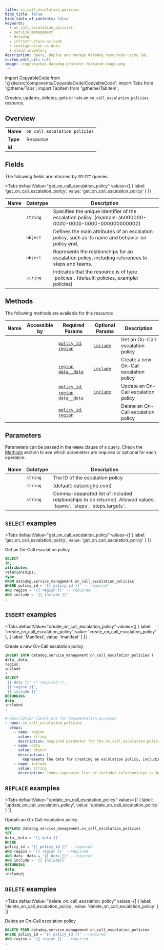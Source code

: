 ```yaml
--- 
title: on_call_escalation_policies
hide_title: false
hide_table_of_contents: false
keywords:
  - on_call_escalation_policies
  - service_management
  - datadog
  - infrastructure-as-code
  - configuration-as-data
  - cloud inventory
description: Query, deploy and manage datadog resources using SQL
custom_edit_url: null
image: /img/stackql-datadog-provider-featured-image.png
---
```


import CopyableCode from '@site/src/components/CopyableCode/CopyableCode';
import Tabs from '@theme/Tabs';
import TabItem from '@theme/TabItem';

Creates, updates, deletes, gets or lists an <code>on_call_escalation_policies</code> resource.

## Overview
<table><tbody>
<tr><td><b>Name</b></td><td><code>on_call_escalation_policies</code></td></tr>
<tr><td><b>Type</b></td><td>Resource</td></tr>
<tr><td><b>Id</b></td><td><CopyableCode code="datadog.service_management.on_call_escalation_policies" /></td></tr>
</tbody></table>

## Fields

The following fields are returned by `SELECT` queries:

<Tabs
    defaultValue="get_on_call_escalation_policy"
    values={[
        { label: 'get_on_call_escalation_policy', value: 'get_on_call_escalation_policy' }
    ]}
>
<TabItem value="get_on_call_escalation_policy">

<table>
<thead>
    <tr>
    <th>Name</th>
    <th>Datatype</th>
    <th>Description</th>
    </tr>
</thead>
<tbody>
<tr>
    <td><CopyableCode code="id" /></td>
    <td><code>string</code></td>
    <td>Specifies the unique identifier of the escalation policy. (example: ab000000-0000-0000-0000-000000000000)</td>
</tr>
<tr>
    <td><CopyableCode code="attributes" /></td>
    <td><code>object</code></td>
    <td>Defines the main attributes of an escalation policy, such as its name and behavior on policy end.</td>
</tr>
<tr>
    <td><CopyableCode code="relationships" /></td>
    <td><code>object</code></td>
    <td>Represents the relationships for an escalation policy, including references to steps and teams.</td>
</tr>
<tr>
    <td><CopyableCode code="type" /></td>
    <td><code>string</code></td>
    <td>Indicates that the resource is of type `policies`. (default: policies, example: policies)</td>
</tr>
</tbody>
</table>
</TabItem>
</Tabs>

## Methods

The following methods are available for this resource:

<table>
<thead>
    <tr>
    <th>Name</th>
    <th>Accessible by</th>
    <th>Required Params</th>
    <th>Optional Params</th>
    <th>Description</th>
    </tr>
</thead>
<tbody>
<tr>
    <td><a href="#get_on_call_escalation_policy"><CopyableCode code="get_on_call_escalation_policy" /></a></td>
    <td><CopyableCode code="select" /></td>
    <td><a href="#parameter-policy_id"><code>policy_id</code></a>, <a href="#parameter-region"><code>region</code></a></td>
    <td><a href="#parameter-include"><code>include</code></a></td>
    <td>Get an On-Call escalation policy</td>
</tr>
<tr>
    <td><a href="#create_on_call_escalation_policy"><CopyableCode code="create_on_call_escalation_policy" /></a></td>
    <td><CopyableCode code="insert" /></td>
    <td><a href="#parameter-region"><code>region</code></a>, <a href="#parameter-data__data"><code>data__data</code></a></td>
    <td><a href="#parameter-include"><code>include</code></a></td>
    <td>Create a new On-Call escalation policy</td>
</tr>
<tr>
    <td><a href="#update_on_call_escalation_policy"><CopyableCode code="update_on_call_escalation_policy" /></a></td>
    <td><CopyableCode code="replace" /></td>
    <td><a href="#parameter-policy_id"><code>policy_id</code></a>, <a href="#parameter-region"><code>region</code></a>, <a href="#parameter-data__data"><code>data__data</code></a></td>
    <td><a href="#parameter-include"><code>include</code></a></td>
    <td>Update an On-Call escalation policy</td>
</tr>
<tr>
    <td><a href="#delete_on_call_escalation_policy"><CopyableCode code="delete_on_call_escalation_policy" /></a></td>
    <td><CopyableCode code="delete" /></td>
    <td><a href="#parameter-policy_id"><code>policy_id</code></a>, <a href="#parameter-region"><code>region</code></a></td>
    <td></td>
    <td>Delete an On-Call escalation policy</td>
</tr>
</tbody>
</table>

## Parameters

Parameters can be passed in the `WHERE` clause of a query. Check the [Methods](#methods) section to see which parameters are required or optional for each operation.

<table>
<thead>
    <tr>
    <th>Name</th>
    <th>Datatype</th>
    <th>Description</th>
    </tr>
</thead>
<tbody>
<tr id="parameter-policy_id">
    <td><CopyableCode code="policy_id" /></td>
    <td><code>string</code></td>
    <td>The ID of the escalation policy</td>
</tr>
<tr id="parameter-region">
    <td><CopyableCode code="region" /></td>
    <td><code>string</code></td>
    <td>(default: datadoghq.com)</td>
</tr>
<tr id="parameter-include">
    <td><CopyableCode code="include" /></td>
    <td><code>string</code></td>
    <td>Comma-separated list of included relationships to be returned. Allowed values: `teams`, `steps`, `steps.targets`.</td>
</tr>
</tbody>
</table>

## `SELECT` examples

<Tabs
    defaultValue="get_on_call_escalation_policy"
    values={[
        { label: 'get_on_call_escalation_policy', value: 'get_on_call_escalation_policy' }
    ]}
>
<TabItem value="get_on_call_escalation_policy">

Get an On-Call escalation policy

```sql
SELECT
id,
attributes,
relationships,
type
FROM datadog.service_management.on_call_escalation_policies
WHERE policy_id = '{{ policy_id }}' -- required
AND region = '{{ region }}' -- required
AND include = '{{ include }}'
;
```
</TabItem>
</Tabs>


## `INSERT` examples

<Tabs
    defaultValue="create_on_call_escalation_policy"
    values={[
        { label: 'create_on_call_escalation_policy', value: 'create_on_call_escalation_policy' },
        { label: 'Manifest', value: 'manifest' }
    ]}
>
<TabItem value="create_on_call_escalation_policy">

Create a new On-Call escalation policy

```sql
INSERT INTO datadog.service_management.on_call_escalation_policies (
data__data,
region,
include
)
SELECT 
'{{ data }}' /* required */,
'{{ region }}',
'{{ include }}'
RETURNING
data,
included
;
```
</TabItem>
<TabItem value="manifest">

```yaml
# Description fields are for documentation purposes
- name: on_call_escalation_policies
  props:
    - name: region
      value: string
      description: Required parameter for the on_call_escalation_policies resource.
    - name: data
      value: object
      description: |
        Represents the data for creating an escalation policy, including its attributes, relationships, and resource type.
    - name: include
      value: string
      description: Comma-separated list of included relationships to be returned. Allowed values: `teams`, `steps`, `steps.targets`.
```
</TabItem>
</Tabs>


## `REPLACE` examples

<Tabs
    defaultValue="update_on_call_escalation_policy"
    values={[
        { label: 'update_on_call_escalation_policy', value: 'update_on_call_escalation_policy' }
    ]}
>
<TabItem value="update_on_call_escalation_policy">

Update an On-Call escalation policy

```sql
REPLACE datadog.service_management.on_call_escalation_policies
SET 
data__data = '{{ data }}'
WHERE 
policy_id = '{{ policy_id }}' --required
AND region = '{{ region }}' --required
AND data__data = '{{ data }}' --required
AND include = '{{ include}}'
RETURNING
data,
included;
```
</TabItem>
</Tabs>


## `DELETE` examples

<Tabs
    defaultValue="delete_on_call_escalation_policy"
    values={[
        { label: 'delete_on_call_escalation_policy', value: 'delete_on_call_escalation_policy' }
    ]}
>
<TabItem value="delete_on_call_escalation_policy">

Delete an On-Call escalation policy

```sql
DELETE FROM datadog.service_management.on_call_escalation_policies
WHERE policy_id = '{{ policy_id }}' --required
AND region = '{{ region }}' --required
;
```
</TabItem>
</Tabs>
